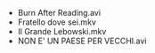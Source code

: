 * Burn After Reading.avi
* Fratello dove sei.mkv
* Il Grande Lebowski.mkv
* NON E' UN PAESE PER VECCHI.avi
